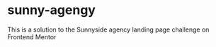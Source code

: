 # sunny-agengy
This is a solution to the Sunnyside agency landing page challenge on Frontend Mentor
